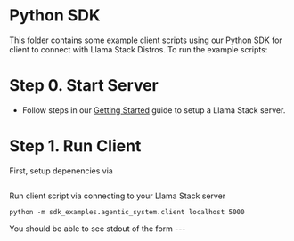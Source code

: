 # Python SDK

This folder contains some example client scripts using our Python SDK for client to connect with Llama Stack Distros. To run the example scripts:

# Step 0. Start Server
- Follow steps in our [Getting Started]() guide to setup a Llama Stack server.

# Step 1. Run Client
First, setup depenencies via
```

```

Run client script via connecting to your Llama Stack server
```
python -m sdk_examples.agentic_system.client localhost 5000
```

You should be able to see stdout of the form ---
